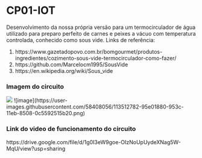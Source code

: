 # CP01-IOT
Desenvolvimento da nossa própria versão para um termocirculador de água utilizado para preparo perfeito de carnes e peixes a vácuo com temperatura controlada, conhecido como sous vide.
Links de referência: 
<ol>
  <li>https://www.gazetadopovo.com.br/bomgourmet/produtos-ingredientes/cozimento-sous-vide-termocirculador-como-fazer/</li>
  <li>https://github.com/Marcelocm1995/SousVide</li>
  <li>https://en.wikipedia.org/wiki/Sous_vide</li>
</ol>
<h3> Imagem do circuito </h3>
<img src="https://user-images.githubusercontent.com/58408056/113512782-95e01880-953c-11eb-8508-0c5592515b20.png" />
![image](https://user-images.githubusercontent.com/58408056/113512782-95e01880-953c-11eb-8508-0c5592515b20.png)
<h3>Link do video de funcionamento do circuito</h3>
https://drive.google.com/file/d/1g0I3eW9goe-OIzNoUpUydeXNag5W-MqU/view?usp=sharing
